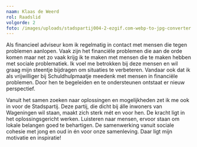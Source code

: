 ```yaml
---
naam: Klaas de Weerd
rol: Raadslid
volgorde: 2
foto: /images/uploads/stadspartij004-2-ezgif.com-webp-to-jpg-converter.jpg
---
```

<!--StartFragment-->

Als financieel adviseur kom ik regelmatig in contact met mensen die tegen problemen aanlopen. Vaak zijn het financiële problemen die aan de orde komen maar net zo vaak krijg ik te maken met mensen die te maken hebben met sociale problematiek. Ik voel me betrokken bij deze mensen en wil graag mijn steentje bijdragen om situaties te verbeteren. Vandaar ook dat ik als vrijwilliger bij Schuldhulpmaatje meedenk met mensen in financiële problemen. Door hen te begeleiden en te ondersteunen ontstaat er nieuw perspectief.

Vanuit het samen zoeken naar oplossingen en mogelijkheden zet ik me ook in voor de Stadspartij. Deze partij, die dicht bij álle inwoners van Wageningen wil staan, maakt zich sterk mét en voor hen. De kracht ligt in het oplossingsgericht werken. Luisteren naar mensen, ervoor staan om lokale belangen goed te behartigen. De samenwerking vanuit sociale cohesie met jong en oud in én voor onze samenleving. Daar ligt mijn motivatie en inspiratie!

<!--EndFragment-->